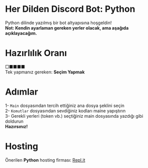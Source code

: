 # Her Dilden Discord Bot: Python
Python dilinde yazılmış bir bot altyapısına hoşgeldin! <br />
**Not: Kendin ayarlaman gereken yerler olacak, ama aşağıda açıklayacağım.** <br />
# Hazırlılık Oranı
□■■■■ <br />
Tek yapmanız gereken: **Seçim Yapmak** <br />
# Adımlar
1- `Main` dosyasından tercih ettiğiniz ana dosya şeklini seçin <br />
2- `Komutlar` dosyasından sevdiğiniz kodları maine yapıştırın <br />
3- Gerekli yerleri (token vb.) seçtiğiniz main dosyasında yazdığı gibi doldurun <br />
**Hazırsınız!**
# Hosting
Önerilen **Python** hosting firması: <a href="https://repl.it" class="clickableLink">Repl.it</a> <br />

